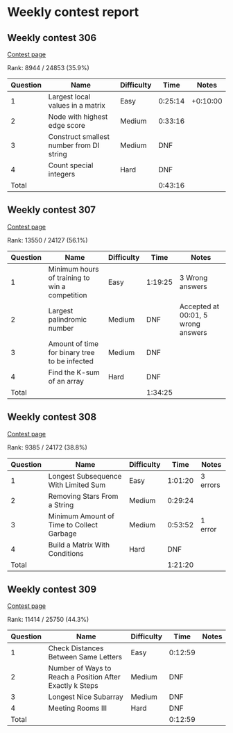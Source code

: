 # Weekly contest report

## Weekly contest 306

[Contest page](https://leetcode.com/contest/weekly-contest-306/)

Rank: 8944 / 24853 (35.9%)

| Question | Name                                     | Difficulty | Time    | Notes    |
|----------|------------------------------------------|------------|---------|----------|
| 1        | Largest local values in a matrix         | Easy       | 0:25:14 | +0:10:00 |
| 2        | Node with highest edge score             | Medium     | 0:33:16 |          |
| 3        | Construct smallest number from DI string | Medium     | DNF     |          |
| 4        | Count special integers                   | Hard       | DNF     |          |
| Total    |                                          |            | 0:43:16 |          |

## Weekly contest 307

[Contest page](https://leetcode.com/contest/weekly-contest-307/)

Rank: 13550 / 24127 (56.1%)

| Question | Name                                           | Difficulty | Time    | Notes                              |
|----------|------------------------------------------------|------------|---------|------------------------------------|
| 1        | Minimum hours of training to win a competition | Easy       | 1:19:25 | 3 Wrong answers                    |
| 2        | Largest palindromic number                     | Medium     | DNF     | Accepted at 00:01, 5 wrong answers |
| 3        | Amount of time for binary tree to be infected  | Medium     | DNF     |                                    |
| 4        | Find the K-sum of an array                     | Hard       | DNF     |                                    |
| Total    |                                                |            | 1:34:25 |                                    |


## Weekly contest 308

[Contest page](https://leetcode.com/contest/weekly-contest-308/)

Rank: 9385 / 24172 (38.8%)

| Question | Name                                      | Difficulty | Time    | Notes    |
|----------|-------------------------------------------|------------|---------|----------|
| 1        | Longest Subsequence With Limited Sum      | Easy       | 1:01:20 | 3 errors |
| 2        | Removing Stars From a String              | Medium     | 0:29:24 |          |
| 3        | Minimum Amount of Time to Collect Garbage | Medium     | 0:53:52 | 1 error  |
| 4        | Build a Matrix With Conditions            | Hard       | DNF     |          |
| Total    |                                           |            | 1:21:20 |          |


## Weekly contest 309

[Contest page](https://leetcode.com/contest/weekly-contest-309/)

Rank: 11414 / 25750 (44.3%)

| Question | Name                                                     | Difficulty | Time    | Notes |
|----------|----------------------------------------------------------|------------|---------|-------|
| 1        | Check Distances Between Same Letters                     | Easy       | 0:12:59 |       |
| 2        | Number of Ways to Reach a Position After Exactly k Steps | Medium     | DNF     |       |
| 3        | Longest Nice Subarray                                    | Medium     | DNF     |       |
| 4        | Meeting Rooms III                                        | Hard       | DNF     |       |
| Total    |                                                          |            | 0:12:59 |       |
